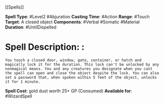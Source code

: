 [[Spells]]

**Spell Type**: #Level2 #Abjuration 
**Casting Time**: #Action 
**Range**: #Touch
**Target**: A closed object
**Components**: #Verbal #Somatic #Material 
**Duration**: #UntilDispelled

# Spell Description: : 
	You touch a closed door, window, gate, container, or hatch and magically lock it for the duration. This lock can't be unlocked by any nonmagical means. You and any creatures you designate when you cast the spell can open and close the object despite the lock. You can also set a password that, when spoken within 5 feet of the object, unlocks it for 1 minute.

**Spell Cost**: gold dust worth 25+ GP (Consumed)
**Available for**: #WizardSpell 